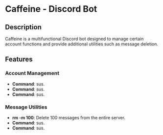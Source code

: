 # Caffeine - Discord Bot

## Description
Caffeine is a multifunctional Discord bot designed to manage certain account functions and provide additional utilities such as message deletion.

## Features

### Account Management
- **Command**: sus.
- **Command**: sus.
- **Command**: sus.

### Message Utilities
- **rm -m 100**: Delete 100 messages from the entire server.
- **Command**: sus.
- **Command**: sus.
